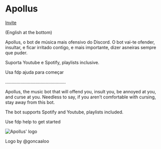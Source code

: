 # Apollus

[Invite](https://discord.com/oauth2/authorize?client_id=880104428676468798&scope=bot&permissions=36817920)


(English at the bottom)

Apollus, o bot de música mais ofensivo do Discord. O bot vai-te ofender, insultar, e ficar irritado contigo, e mais importante, dizer asneiras sempre que puder.

Suporta Youtube e Spotify, playlists inclusive.

Usa fdp ajuda para começar

................................................

Apollus, the music bot that will offend you, insult you, be annoyed at you, and curse at you. Needless to say, if you aren’t comfortable with cursing, stay away from this bot.

The bot supports Spotify and Youtube, playlists included.

Use fdp help to get started



![Apollus' logo](https://user-images.githubusercontent.com/67689613/147884007-903f76e8-c53c-4ec7-9e3a-87e93b87f3ed.png)

Logo by @goncaaloo
